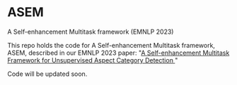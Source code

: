 # ASEM

A Self-enhancement Multitask framework (EMNLP 2023)

This repo holds the code for A Self-enhancement Multitask framework, ASEM, described in our EMNLP 2023 paper: "[A Self-enhancement Multitask Framework for Unsupervised Aspect
Category Detection
]([[https://aclanthology.org/2021.findings-emnlp.69.pdf](https://drive.google.com/file/d/1U5YJEIHLT7bBxcoZO018YHoR9IRel2Mc/view?usp=sharing)https://drive.google.com/file/d/1U5YJEIHLT7bBxcoZO018YHoR9IRel2Mc/view?usp=sharing](https://github.com/nhungnt7/ASEM/blob/main/A%20Self-enhancement%20Multitask%20Framework%20for%20Unsupervised%20Aspect%20Category%20Detection.pdf)https://github.com/nhungnt7/ASEM/blob/main/A%20Self-enhancement%20Multitask%20Framework%20for%20Unsupervised%20Aspect%20Category%20Detection.pdf)" 

Code will be updated soon.
